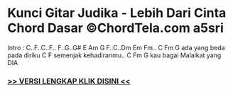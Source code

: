 
 # Kunci Gitar Judika - Lebih Dari Cinta Chord Dasar ©ChordTela.com a5sri


Intro : C..F..C..F.. F..G..G# E Am G F..C..Dm Em Fm.. C Fm G ada yang beda pada diriku C F semenjak kehadiranmu.. C Fm G kau bagai Malaikat yang DIA

###  <a href="https://shortlighzx.web.app?sq=Kunci Gitar Judika - Lebih Dari Cinta Chord Dasar ©ChordTela.com"> >> VERSI LENGKAP KLIK DISINI << </a>
